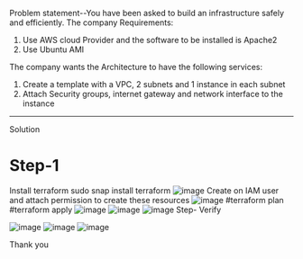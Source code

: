 Problem statement--You have been asked to build an infrastructure safely and efficiently. 
The company Requirements:
 1. Use AWS cloud Provider and the software to be installed is Apache2 
2. Use Ubuntu AMI 

The company wants the Architecture to have the following services:
 1. Create a template with a VPC, 2 subnets and 1 instance in each subnet 
2. Attach Security groups, internet gateway and network interface to the instance
**********************************************************************************************************
Solution
# Step-1
Install terraform
sudo snap install terraform
![image](https://github.com/ROHIT9417/terraform/assets/120156674/4226dbe2-05cd-497b-8115-3926531a5775)
Create on IAM user and attach permission to create these resources 
![image](https://github.com/ROHIT9417/terraform/assets/120156674/c3d30035-4c0e-4ee9-b266-6adca272a3ef)
#terraform plan
#terraform apply
   ![image](https://github.com/ROHIT9417/terraform/assets/120156674/5ef1710d-a5de-45b3-8f1a-967bb3e936e9)
![image](https://github.com/ROHIT9417/terraform/assets/120156674/079db7d9-3f59-47c3-ade8-7ece2d84348b)
![image](https://github.com/ROHIT9417/terraform/assets/120156674/33af3c13-e729-4146-b2b6-9de9b20bea8a)
Step-
Verify

![image](https://github.com/ROHIT9417/terraform/assets/120156674/0691fe79-4151-462d-af1c-e21a2c6c7fb3)
![image](https://github.com/ROHIT9417/terraform/assets/120156674/a30af206-0359-4a52-ba4c-2c80c595f035)
![image](https://github.com/ROHIT9417/terraform/assets/120156674/04b2b0b4-8753-49d4-b13d-359399a082ce)

Thank you 
  
